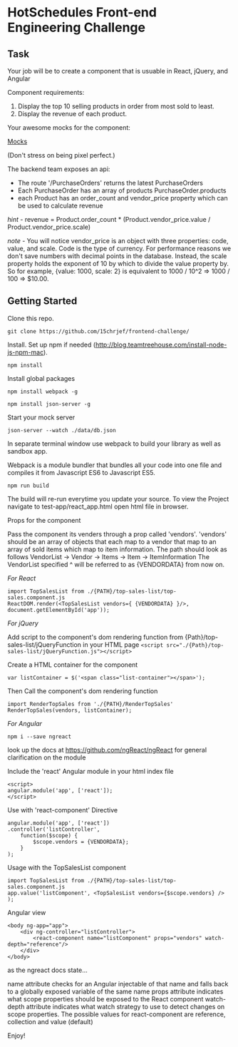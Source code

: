 # HotSchedules Front-end Engineering Challenge

## Task

Your job will be to create a component that is usuable in React, jQuery, and Angular

Component requirements:

1. Display the top 10 selling products in order from most sold to least. 
2. Display the revenue of each product.

Your awesome mocks for the component:

[Mocks](https://drive.google.com/file/d/0B7KmJIsOVjr6YTcwMC11bTBnVGs/view?usp=sharing)

(Don't stress on being pixel perfect.)

The backend team exposes an api:

* The route '/PurchaseOrders' returns the latest PurchaseOrders
* Each PurchaseOrder has an array of products PurchaseOrder.products
* each Product has an order_count and vendor_price property which can be used to calculate revenue

*hint* - revenue = Product.order_count * (Product.vendor_price.value / Product.vendor_price.scale)

*note* - You will notice vendor_price is an object with three properties: code, value, and scale. Code
is the type of currency. For performance reasons we don't save numbers with decimal points in the database. Instead,
the scale property holds the exponent of 10 by which to divide the value property by. So for example,
{value: 1000, scale: 2} is equivalent to 1000 / 10^2 => 1000 / 100 => $10.00.

## Getting Started 

Clone this repo.

`git clone https://github.com/15chrjef/frontend-challenge/`

Install. Set up npm if needed (http://blog.teamtreehouse.com/install-node-js-npm-mac).

`npm install`

Install global packages

`npm install webpack -g`

`npm install json-server -g`

Start your mock server

`json-server --watch ./data/db.json`

In separate terminal window use webpack to build your library as well as sandbox app.  

Webpack is a module bundler that bundles all your code into one file and compiles it
from Javascript ES6 to Javascript ES5.

`npm run build`

The build will re-run everytime you update your source. To view the Project navigate to test-app/react_app.html open html file in browser.

Props for the component

Pass the component its venders through a prop called 'vendors'. 'vendors' should be an array of objects that each map to  a vendor that map to an array of sold items which map to item information. 
The path should look as follows 
VendorList -> Vendor -> Items -> Item -> ItemInformation
The VendorList specified ^ will be referred to as {VENDORDATA} from now on.

*For React*

	
	import TopSalesList from ./{PATH}/top-sales-list/top-sales.component.js
	ReactDOM.render(<TopSalesList vendors={ {VENDORDATA} }/>, document.getElementById('app'));

*For  jQuery*

Add script to the component's dom rendering function from {Path}/top-sales-list/jQueryFunction in your HTML page
	`<script src="./{Path}/top-sales-list/jQueryFunction.js"></script>`

Create a HTML container for the component

	var listContainer = $('<span class="list-container"></span>');

Then Call the component's dom rendering function

	
	import RenderTopSales from './{PATH}/RenderTopSales'
	RenderTopSales(vendors, listContainer);
	

*For Angular*

	npm i --save ngreact
look up the docs at https://github.com/ngReact/ngReact for general clarification on the module

Include the 'react' Angular module in your html index file

	<script>
    angular.module('app', ['react']);
	</script>

Use with 'react-component' Directive

```
angular.module('app', ['react'])
.controller('listController', 
	function($scope) { 
		$scope.vendors = {VENDORDATA};
	}
);
```

Usage with the TopSalesList component

	import TopSalesList from ./{PATH}/top-sales-list/top-sales.component.js
	app.value('listComponent', <TopSalesList vendors={$scope.vendors} /> );

Angular view

	<body ng-app="app">
		<div ng-controller="listController">
			<react-component name="listComponent" props="vendors" watch-depth="reference"/>
		</div>
	</body>

as the ngreact docs state...

name attribute checks for an Angular injectable of that name and falls back to a globally exposed variable of the same name
props attribute indicates what scope properties should be exposed to the React component
watch-depth attribute indicates what watch strategy to use to detect changes on scope properties. The possible values for react-component are reference, collection and value (default)

Enjoy!